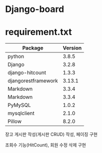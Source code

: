 # Django-board

<h1>requirement.txt</h1>
<table>
    <thead>
        <tr>
            <th>Package</th>
            <th>Version</th>
        </tr>
    </thead>
    <tbody>
        <tr>
            <td>python</td>
            <td>3.8.5</td>
        </tr>
        <tr>
            <td>Django</td>
            <td>3.2.8</td>
        </tr>
        <tr>
            <td>django-hitcount   </td>
            <td> 1.3.3</td>
        </tr>
        <tr>
            <td>djangorestframework</td>
            <td> 3.13.1</td>
        </tr>
        <tr>
            <td>Markdown</td>
            <td>3.3.4</td>
        </tr>
        <tr>
            <td>Markdown</td>
            <td>3.3.4</td>
        </tr>
        <tr>
            <td>PyMySQL</td>
            <td>1.0.2</td>
        </tr>
        <tr>
            <td>mysqlclient</td>
            <td>2.1.0</td>
        </tr>
        <tr>
            <td>Pillow</td>
            <td>8.2.0 </td>
        </tr>
    </tbody>
</table>

장고 게시판 작성(게시판 CRUD) 작성, 페이징 구현

조회수 기능(HitCount), 회원 수정 삭제 구현
